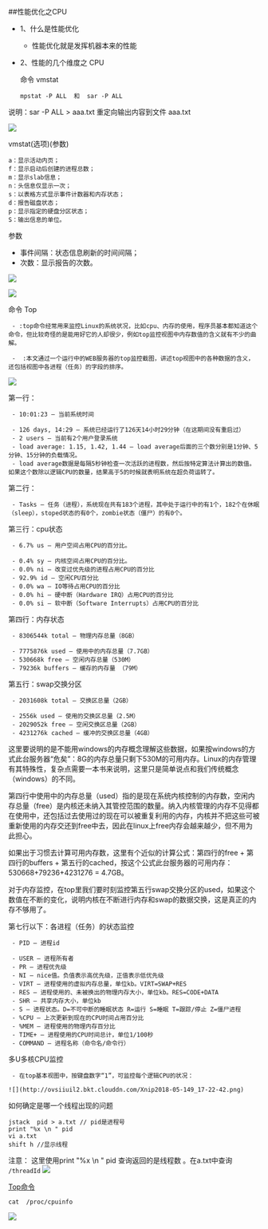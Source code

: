 ##性能优化之CPU
- 1、什么是性能优化
   - 性能优化就是发挥机器本来的性能
- 2、性能的几个维度之 CPU
   
   
   命令 vmstat
    
  ```
  mpstat -P ALL  和  sar -P ALL 
  ```

 说明：sar -P ALL > aaa.txt   重定向输出内容到文件 aaa.txt
 
 ![](http://files.jb51.net/file_images/article/201308/201308230923349.gif)
 
 vmstat(选项)(参数)
 
 ```
a：显示活动内页；
f：显示启动后创建的进程总数；
m：显示slab信息；
n：头信息仅显示一次；
s：以表格方式显示事件计数器和内存状态；
d：报告磁盘状态；
p：显示指定的硬盘分区状态；
S：输出信息的单位。
 ```
 参数
 
   - 事件间隔：状态信息刷新的时间间隔；
   -  次数：显示报告的次数。

  ![](http://ovsiiuil2.bkt.clouddn.com/Xnip2018-05-149_17-43-00.png)
  
  ![](http://ovsiiuil2.bkt.clouddn.com/Xnip2018-05-149_17-46-47.png)
 

 
   命令 Top
   
     - :top命令经常用来监控Linux的系统状况，比如cpu、内存的使用，程序员基本都知道这个命令，但比较奇怪的是能用好它的人却很少，例如top监控视图中内存数值的含义就有不少的曲解。
     
     -  :本文通过一个运行中的WEB服务器的top监控截图，讲述top视图中的各种数据的含义，还包括视图中各进程（任务）的字段的排序。



  ![](http://ovsiiuil2.bkt.clouddn.com/Xnip2018-05-149_17-01-40.png)
  
  第一行：
  
     - 10:01:23 — 当前系统时间
     
     - 126 days, 14:29 — 系统已经运行了126天14小时29分钟（在这期间没有重启过）
     - 2 users — 当前有2个用户登录系统
     - load average: 1.15, 1.42, 1.44 — load average后面的三个数分别是1分钟、5分钟、15分钟的负载情况。
     - load average数据是每隔5秒钟检查一次活跃的进程数，然后按特定算法计算出的数值。如果这个数除以逻辑CPU的数量，结果高于5的时候就表明系统在超负荷运转了。

  第二行：
  
     - Tasks — 任务（进程），系统现在共有183个进程，其中处于运行中的有1个，182个在休眠（sleep），stoped状态的有0个，zombie状态（僵尸）的有0个。

  第三行：cpu状态
  
     - 6.7% us — 用户空间占用CPU的百分比。
     
     - 0.4% sy — 内核空间占用CPU的百分比。
     - 0.0% ni — 改变过优先级的进程占用CPU的百分比
     - 92.9% id — 空闲CPU百分比
     - 0.0% wa — IO等待占用CPU的百分比
     - 0.0% hi — 硬中断（Hardware IRQ）占用CPU的百分比
     - 0.0% si — 软中断（Software Interrupts）占用CPU的百分比

 第四行：内存状态

     - 8306544k total — 物理内存总量（8GB）
     
     - 7775876k used — 使用中的内存总量（7.7GB）
     - 530668k free — 空闲内存总量（530M）
     - 79236k buffers — 缓存的内存量 （79M）

 第五行：swap交换分区
 
     - 2031608k total — 交换区总量（2GB）
     
     - 2556k used — 使用的交换区总量（2.5M）
     - 2029052k free — 空闲交换区总量（2GB）
     - 4231276k cached — 缓冲的交换区总量（4GB）

 这里要说明的是不能用windows的内存概念理解这些数据，如果按windows的方式此台服务器“危矣”：8G的内存总量只剩下530M的可用内存。Linux的内存管理有其特殊性，复杂点需要一本书来说明，这里只是简单说点和我们传统概念（windows）的不同。
 
  第四行中使用中的内存总量（used）指的是现在系统内核控制的内存数，空闲内存总量（free）是内核还未纳入其管控范围的数量。纳入内核管理的内存不见得都在使用中，还包括过去使用过的现在可以被重复利用的内存，内核并不把这些可被重新使用的内存交还到free中去，因此在linux上free内存会越来越少，但不用为此担心。

 如果出于习惯去计算可用内存数，这里有个近似的计算公式：第四行的free + 第四行的buffers + 第五行的cached，按这个公式此台服务器的可用内存：530668+79236+4231276 = 4.7GB。

 对于内存监控，在top里我们要时刻监控第五行swap交换分区的used，如果这个数值在不断的变化，说明内核在不断进行内存和swap的数据交换，这是真正的内存不够用了。
 
 
 
  第七行以下：各进程（任务）的状态监控
  
     - PID — 进程id
     
     - USER — 进程所有者
     - PR — 进程优先级
     - NI — nice值。负值表示高优先级，正值表示低优先级
     - VIRT — 进程使用的虚拟内存总量，单位kb。VIRT=SWAP+RES
     - RES — 进程使用的、未被换出的物理内存大小，单位kb。RES=CODE+DATA
     - SHR — 共享内存大小，单位kb
     - S — 进程状态。D=不可中断的睡眠状态 R=运行 S=睡眠 T=跟踪/停止 Z=僵尸进程
     - %CPU — 上次更新到现在的CPU时间占用百分比
     - %MEM — 进程使用的物理内存百分比
     - TIME+ — 进程使用的CPU时间总计，单位1/100秒
     - COMMAND — 进程名称（命令名/命令行）


  多U多核CPU监控
  
     - 在top基本视图中，按键盘数字“1”，可监控每个逻辑CPU的状况：
     
    ![](http://ovsiiuil2.bkt.clouddn.com/Xnip2018-05-149_17-22-42.png)
    
 如何确定是哪一个线程出现的问题
 
  ```
  jstack  pid > a.txt // pid是进程号 
  print "%x \n " pid 
  vi a.txt
  shift h //显示线程
  ```
  注意： 这里使用print "%x \n " pid   查询返回的是线程数 。在a.txt中查询 `/threadId`
  ![](http://ovsiiuil2.bkt.clouddn.com/Xnip2018-05-149_17-29-32.png)
  
  
  
    
  
  [Top命令](http://man7.org/linux/man-pages/man1/top.1.html)
  
  ```
  cat  /proc/cpuinfo
  ```
  
  ![](http://ovsiiuil2.bkt.clouddn.com/Xnip2018-05-149_17-07-43.png)
  



